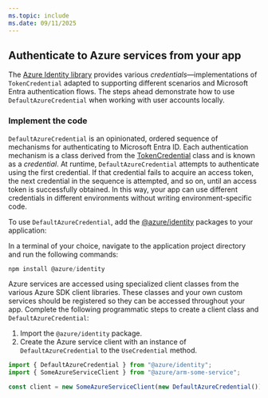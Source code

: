 ```yaml
---
ms.topic: include
ms.date: 09/11/2025
---
```


## Authenticate to Azure services from your app

The [Azure Identity library](/javascript/api/overview/azure/identity-readme) provides various *credentials*&mdash;implementations of `TokenCredential` adapted to supporting different scenarios and Microsoft Entra authentication flows. The steps ahead demonstrate how to use `DefaultAzureCredential` when working with user accounts locally.

### Implement the code

`DefaultAzureCredential` is an opinionated, ordered sequence of mechanisms for authenticating to Microsoft Entra ID. Each authentication mechanism is a class derived from the [TokenCredential](/javascript/api/@azure/identity/defaultazurecredential) class and is known as a *credential*. At runtime, `DefaultAzureCredential` attempts to authenticate using the first credential. If that credential fails to acquire an access token, the next credential in the sequence is attempted, and so on, until an access token is successfully obtained. In this way, your app can use different credentials in different environments without writing environment-specific code.

To use `DefaultAzureCredential`, add the [@azure/identity](https://www.npmjs.com/package/@azure/identity) packages to your application:

In a terminal of your choice, navigate to the application project directory and run the following commands:

```javascript
npm install @azure/identity
```

Azure services are accessed using specialized client classes from the various Azure SDK client libraries. These classes and your own custom services should be registered so they can be accessed throughout your app. Complete the following programmatic steps to create a client class and `DefaultAzureCredential`:

1. Import the `@azure/identity` package.
1. Create the Azure service client with an instance of `DefaultAzureCredential` to the `UseCredential` method.


```typescript
import { DefaultAzureCredential } from "@azure/identity";
import { SomeAzureServiceClient } from "@azure/arm-some-service";

const client = new SomeAzureServiceClient(new DefaultAzureCredential());
```
